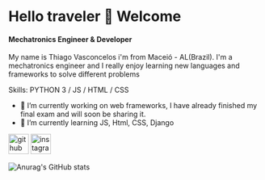 # **Hello traveler 👾 Welcome**

#### Mechatronics Engineer & Developer

My name is Thiago Vasconcelos i'm from Maceió - AL(Brazil). 
I'm a mechatronics engineer and I really enjoy learning new languages and frameworks to solve different problems

Skills: PYTHON 3 / JS / HTML / CSS

- 🔭 I’m currently working on web frameworks, I have already finished my final exam and will soon be sharing it. 
- 🌱 I’m currently learning JS, Html, CSS, Django 


[<img src='https://cdn.jsdelivr.net/npm/simple-icons@3.0.1/icons/github.svg' alt='github' height='40'>](https://github.com/Thiagovasc)  [<img src='https://cdn.jsdelivr.net/npm/simple-icons@3.0.1/icons/instagram.svg' alt='instagram' height='40'>](https://www.instagram.com/_thiagosav/)  



![Anurag's GitHub stats](https://github-readme-stats.vercel.app/api?username=Thiagovasc&hide=stars,prs)


